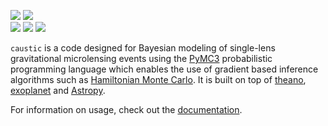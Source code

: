 <p>
<a href="https://github.com/fbartolic/caustic/blob/master/LICENSE">
<img src="https://img.shields.io/badge/license-MIT-blue.svg?style=flat"></a>
<a href="https://caustic.readthedocs.io/en/latest/">
<img src="https://img.shields.io/badge/read-the%20docs-blue"/></a>
<br>
<a href="https://docs.pymc.io/">
<img src="https://img.shields.io/badge/powered_by-PyMC3-EB5368.svg?style=flat"></a>
<a href="http://www.astropy.org">
<img src="https://img.shields.io/badge/powered_by-AstroPy-EB5368.svg?style=flat"></a>
<a href="https://github.com/dfm/exoplanet">
<img src="https://img.shields.io/badge/powered_by-exoplanet-EB5368.svg?style=flat"></a>
</p>

`caustic` is a code designed for Bayesian modeling of single-lens gravitational microlensing 
events using the [PyMC3](https://docs.pymc.io/) probabilistic programming language which enables
the use of gradient based inference algorithms such as 
[Hamiltonian Monte Carlo](http://arogozhnikov.github.io/2016/12/19/markov_chain_monte_carlo.html).
It is built on top of [theano](http://deeplearning.net/software/theano/),
[exoplanet](https://exoplanet.dfm.io/en/latest/) and [Astropy](http://www.astropy.org/).

For information on usage, check out the [documentation](https://caustic.readthedocs.io/en/latest/).